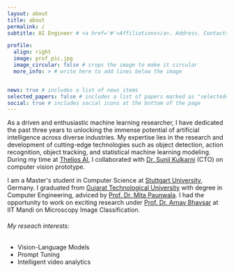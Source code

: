 ```yaml
---
layout: about
title: about
permalink: /
subtitle: AI Engineer # <a href='#'>Affiliations</a>. Address. Contacts. Moto. Etc.

profile:
  align: right
  image: prof_pic.jpg
  image_circular: false # crops the image to make it circular
  more_info: > # write here to add lines below the image


news: true # includes a list of news items
selected_papers: false # includes a list of papers marked as "selected={true}"
social: true # includes social icons at the bottom of the page
---
```


As a driven and enthusiastic machine learning researcher, I have dedicated the past three years to unlocking the immense potential of artificial intelligence across diverse industries. My expertise lies in the research and development of cutting-edge technologies such as object detection, action recognition, object tracking, and statistical machine learning modeling. During my time at [Thelios AI](https://www.thelios.ai/), I collaborated with [Dr. Sunil Kulkarni](https://www.linkedin.com/in/sunilkul) (CTO) on computer vision prototype. 

I am a Master's student in Computer Science at [Stuttgart University](https://www.uni-stuttgart.de/en/), Germany. I graduated from [Gujarat Technological University](https://www.gtu.ac.in/) with degree in Computer Engineering, adviced by [Prof. Dr. Mita Paunwala](https://ckpcet.ac.in/departments/ecc/staff-profile/460). I had the opportunity to work on exciting research under [Prof. Dr. Arnav Bhavsar](https://iitmandi.irins.org/profile/113329) at IIT Mandi on Microscopy Image Classification.

###### My reseach interests:
- Vision-Language Models
- Prompt Tuning
- Intelligent video analytics
